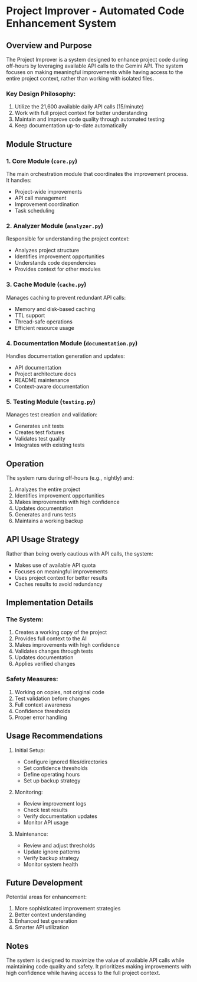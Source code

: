 # Project Improver - Automated Code Enhancement System

## Overview and Purpose

The Project Improver is a system designed to enhance project code during off-hours by leveraging available API calls to the Gemini API. The system focuses on making meaningful improvements while having access to the entire project context, rather than working with isolated files.

### Key Design Philosophy:
1. Utilize the 21,600 available daily API calls (15/minute)
2. Work with full project context for better understanding
3. Maintain and improve code quality through automated testing
4. Keep documentation up-to-date automatically

## Module Structure

### 1. Core Module (`core.py`)
The main orchestration module that coordinates the improvement process. It handles:
- Project-wide improvements
- API call management
- Improvement coordination
- Task scheduling

### 2. Analyzer Module (`analyzer.py`)
Responsible for understanding the project context:
- Analyzes project structure
- Identifies improvement opportunities
- Understands code dependencies
- Provides context for other modules

### 3. Cache Module (`cache.py`)
Manages caching to prevent redundant API calls:
- Memory and disk-based caching
- TTL support
- Thread-safe operations
- Efficient resource usage

### 4. Documentation Module (`documentation.py`)
Handles documentation generation and updates:
- API documentation
- Project architecture docs
- README maintenance
- Context-aware documentation

### 5. Testing Module (`testing.py`)
Manages test creation and validation:
- Generates unit tests
- Creates test fixtures
- Validates test quality
- Integrates with existing tests

## Operation

The system runs during off-hours (e.g., nightly) and:
1. Analyzes the entire project
2. Identifies improvement opportunities
3. Makes improvements with high confidence
4. Updates documentation
5. Generates and runs tests
6. Maintains a working backup

## API Usage Strategy

Rather than being overly cautious with API calls, the system:
- Makes use of available API quota
- Focuses on meaningful improvements
- Uses project context for better results
- Caches results to avoid redundancy

## Implementation Details

### The System:
1. Creates a working copy of the project
2. Provides full context to the AI
3. Makes improvements with high confidence
4. Validates changes through tests
5. Updates documentation
6. Applies verified changes

### Safety Measures:
1. Working on copies, not original code
2. Test validation before changes
3. Full context awareness
4. Confidence thresholds
5. Proper error handling

## Usage Recommendations

1. Initial Setup:
   - Configure ignored files/directories
   - Set confidence thresholds
   - Define operating hours
   - Set up backup strategy

2. Monitoring:
   - Review improvement logs
   - Check test results
   - Verify documentation updates
   - Monitor API usage

3. Maintenance:
   - Review and adjust thresholds
   - Update ignore patterns
   - Verify backup strategy
   - Monitor system health

## Future Development

Potential areas for enhancement:
1. More sophisticated improvement strategies
2. Better context understanding
3. Enhanced test generation
4. Smarter API utilization

## Notes

The system is designed to maximize the value of available API calls while maintaining code quality and safety. It prioritizes making improvements with high confidence while having access to the full project context.

